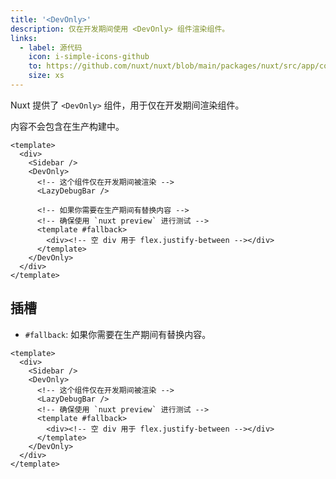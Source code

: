 ```yaml
---
title: '<DevOnly>'
description: 仅在开发期间使用 <DevOnly> 组件渲染组件。
links:
  - label: 源代码
    icon: i-simple-icons-github
    to: https://github.com/nuxt/nuxt/blob/main/packages/nuxt/src/app/components/dev-only.ts
    size: xs
---
```


Nuxt 提供了 `<DevOnly>` 组件，用于仅在开发期间渲染组件。

内容不会包含在生产构建中。

```vue [pages/example.vue]
<template>
  <div>
    <Sidebar />
    <DevOnly>
      <!-- 这个组件仅在开发期间被渲染 -->
      <LazyDebugBar />

      <!-- 如果你需要在生产期间有替换内容 -->
      <!-- 确保使用 `nuxt preview` 进行测试 -->
      <template #fallback>
        <div><!-- 空 div 用于 flex.justify-between --></div>
      </template>
    </DevOnly>
  </div>
</template>
```

## 插槽

- `#fallback`: 如果你需要在生产期间有替换内容。

```vue
<template>
  <div>
    <Sidebar />
    <DevOnly>
      <!-- 这个组件仅在开发期间被渲染 -->
      <LazyDebugBar />
      <!-- 确保使用 `nuxt preview` 进行测试 -->
      <template #fallback>
        <div><!-- 空 div 用于 flex.justify-between --></div>
      </template>
    </DevOnly>
  </div>
</template>
```
